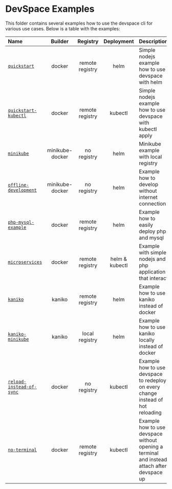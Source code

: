 # DevSpace Examples

This folder contains several examples how to use the devspace cli for various use cases. Below is a table with the examples:  

| Name | Builder | Registry | Deployment | Description |
|:------|:----------:|:----------:|:----------:|:-------------|
| [`quickstart`](https://github.com/covexo/devspace/tree/master/examples/quickstart) | docker | remote registry | helm | Simple nodejs example how to use devspace with helm |
| [`quickstart-kubectl`](https://github.com/covexo/devspace/tree/master/examples/quickstart-kubectl) | docker | remote registry | kubectl | Simple nodejs example how to use devspace with kubectl apply |
| [`minikube`](https://github.com/covexo/devspace/tree/master/examples/minikube) | minikube-docker | no registry | helm | Minikube example with local registry |
| [`offline-development`](https://github.com/covexo/devspace/tree/master/examples/offline-development) | minikube-docker | no registry | helm | Example how to develop without internet connection |
| [`php-mysql-example`](https://github.com/covexo/devspace/tree/master/examples/php-mysql-example) | docker | remote registry | helm | Example how to easily deploy php and mysql |
| [`microservices`](https://github.com/covexo/devspace/tree/master/examples/microservices) | docker | remote registry | helm & kubectl | Example with simple nodejs and php application that interact |
| [`kaniko`](https://github.com/covexo/devspace/tree/master/examples/kaniko) | kaniko | remote registry | helm | Example how to use kaniko instead of docker |
| [`kaniko-minikube`](https://github.com/covexo/devspace/tree/master/examples/kaniko-minikube) | kaniko | local registry | helm | Example how to use kaniko locally instead of docker |
| [`reload-instead-of-sync`](https://github.com/covexo/devspace/tree/master/examples/reload-instead-of-sync) | docker | no registry | kubectl | Example how to use devspace to redeploy on every change instead of hot reloading |
| [`no-terminal`](https://github.com/covexo/devspace/tree/master/examples/no-terminal) | docker | remote registry | kubectl | Example how to use devspace without opening a terminal and instead attach after devspace up |
